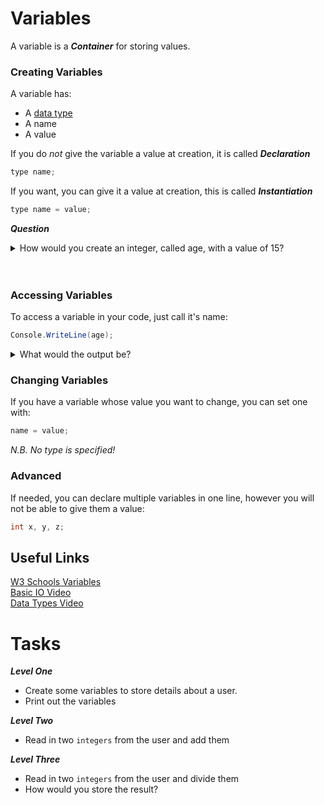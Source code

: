 # Variables

A variable is a **_Container_** for storing values.

### Creating Variables

A variable has:
+ A [data type](https://github.com/fslcoding/Data-Types)
+ A name
+ A value

If you do _not_ give the variable a value at creation, it is called **_Declaration_**
```cs
type name;
```

If you want, you can give it a value at creation, this is called **_Instantiation_**

```cs
type name = value;
```

**_Question_**

<details>
    <summary>
        How would you create an integer, called age, with a value of 15?
    </summary>

    int age = 15;

</details>

<br>
<br>

### Accessing Variables

To access a variable in your code, just call it's name:

```cs
Console.WriteLine(age);
```

<details>
    <summary>
        What would the output be?
    </summary>

    15

</details>


### Changing Variables

If you have a variable whose value you want to change, you can set one with:
```cs
name = value;
```
_N.B. No type is specified!_

### Advanced

If needed, you can declare multiple variables in one line,
however you will not be able to give them a value:
```cs
int x, y, z;
```


## Useful Links
[W3 Schools Variables](https://www.w3schools.com/cs/cs_variables.php) <br>
[Basic IO Video](https://www.youtube.com/watch?v=CaLJjQj2Fs4&list=PLxIdR4guOqDMs0rAnTW8XbFce4J7dHLJZ&index=1) <br>
[Data Types Video](https://www.youtube.com/watch?v=ZqjfYfv5cQc&list=PLxIdR4guOqDMs0rAnTW8XbFce4J7dHLJZ&index=3) <br>

# Tasks

**_Level One_**

+ Create some variables to store details about a user.
+ Print out the variables

**_Level Two_**
+ Read in two `integers` from the user and add them

**_Level Three_**
+ Read in two `integers` from the user and divide them
+ How would you store the result?
